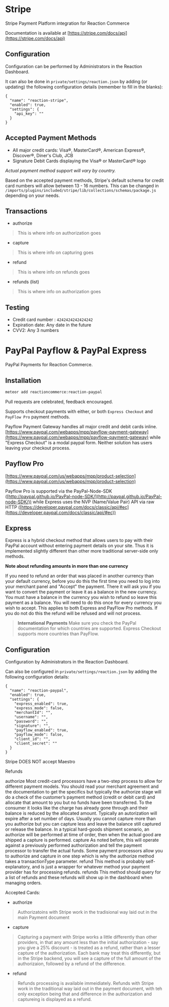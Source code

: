 # Stripe
Stripe Payment Platform integration for Reaction Commerce

Documentation is available at [https://stripe.com/docs/api](https://stripe.com/docs/api)


## Configuration
Configuration can be performed by Administrators in the Reaction Dashboard.

It can also be done in `private/settings/reaction.json` by adding (or updating) the following configuration details (remember to fill in the blanks):

```
{
  "name": "reaction-stripe",
  "enabled": true,
  "settings": {
    "api_key": ""
  }
}
```

## Accepted Payment Methods
- All major credit cards: Visa®, MasterCard®, American Express®, Discover®, Diner's Club, JCB
- Signature Debit Cards displaying the Visa® or MasterCard® logo

_Actual payment method support will vary by country._

Based on the accepted payment methods, Stripe's default schema for credit card numbers will allow between 13 - 16 numbers. This can be changed in `/imports/plugins/included/stripe/lib/collections/schemas/package.js` depending on your needs.

## Transactions
- authorize
> This is where info on authorization goes

- capture
> This is where info on capturing goes

- refund
> This is where info on refunds goes

- refunds (list)
> This is where info on authorization goes


## Testing
- Credit card number : `4242424242424242`
- Expiration date: Any date in the future
- CVV2: Any 3 numbers























# PayPal Payflow & PayPal Express
PayPal Payments for Reaction Commerce.

## Installation

```bash
meteor add reactioncommerce:reaction-paypal
```

Pull requests are celebrated, feedback encouraged.

Supports checkout payments with either, or both `Express Checkout` and `PayFlow Pro` payment methods.

Payflow Payment Gateway handles all major credit and debit cards inline. [https://www.paypal.com/webapps/mpp/payflow-payment-gateway](https://www.paypal.com/webapps/mpp/payflow-payment-gateway) while "Express Checkout" is a modal paypal form.  Neither solution has users leaving your checkout process.

## Payflow Pro
[https://www.paypal.com/us/webapps/mpp/product-selection](https://www.paypal.com/us/webapps/mpp/product-selection)

Payflow Pro is supported via the PayPal-Node-SDK ([http://paypal.github.io/PayPal-node-SDK/](http://paypal.github.io/PayPal-node-SDK/)) while Express uses the NVP (Name/Value Pair) API via raw HTTP ([https://developer.paypal.com/docs/classic/api/#ec](https://developer.paypal.com/docs/classic/api/#ec))

## Express
Express is a hybrid checkout method that allows users to pay with their PayPal account without entering payment details on your site. Thus it is implemented slightly different than other more traditional server-side only methods.

**Note about refunding amounts in more than one currency**

If you need to refund an order that was placed in another currency than your default currency, before you do this the first time you need to log into your merchant panel and "Accept" the payment. There it will ask you if you want to convert the payment or leave it as a balance in the new currency. You must have a balance in the currency you wish to refund so leave this payment as a balance. You will need to do this once for every currency you wish to accept. This applies to both Express and PayFlow Pro methods. If you do not do this the refund will be refused and will not process.

> **International Payments** Make sure you check the PayPal documentation for which countries are supported. Express Checkout supports more countries than PayFlow.

## Configuration
Configuration by Administrators in the Reaction Dashboard.

Can also be configured in `private/settings/reaction.json` by adding the following configuration details:

```
{
  "name": "reaction-paypal",
  "enabled": true,
  "settings": {
    "express_enabled": true,
    "express_mode": false,
    "merchantId": "",
    "username": "",
    "password": "",
    "signature": "",
    "payflow_enabled": true,
    "payflow_mode": false,
    "client_id": "",
    "client_secret": ""
  }
}
```


Stripe DOES NOT accept Maestro

Refunds







authorize
Most credit-card processors have a two-step process to allow for different payment models. You should read your merchant agreement and the documentation to get the specifics but typically the authorize stage will do a check of the customer’s payment method (credit or debit card) and allocate that amount to you but no funds have been transferred. To the consumer it looks like the charge has already gone through and their balance is reduced by the allocated amount. Typically an autorization will expire after a set number of days. Usually you cannot capture more than you authorize but you can capture less and leave the balance still captured or release the balance. In a typical hard-goods shipment scenario, an authorize will be performed at time of order, then when the actual good are shipped a capture is performed.
capture
As noted before, this will operate against a previously performed authorization and tell the payment processor to transfer the actual funds. Some payment processors allow you to authorize and capture in one step which is why the authorize method takes a transactionType parameter.
refund
This method is probably self-explanatory, and is just a wrapper for whatever method your payment provider has for processing refunds.
refunds
This method should query for a list of refunds and these refunds will show up in the dashboard when managing orders.


Accepted Cards:


- authorize

> Authorizatoins with Stripe work in the tradisional way laid out in the main Payment document

- capture

> Capturing a payment with Stripe works a little differently than other providers, in that any amount less than the initial authorization - say you give a 25% discount - is treated as a refund, rather than a lesser capture of the authorization. Each bank may treat this differently, but in the Stripe backend, you will see a capture of the full amount of the authorizaion, followed by a refund of the difference.

- refund
> Refunds processing is available immeidiately. Refunds with Stripe work in the traditional way laid out in the payment document, with teh only exception being that and difference in the authorization and captureing is displayed as a refund.
